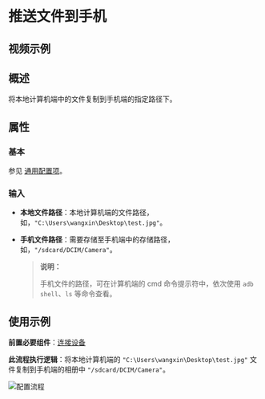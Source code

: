 # 推送文件到手机

## 视频示例

## 概述

将本地计算机端中的文件复制到手机端的指定路径下。

## 属性

### 基本

参见 [通用配置项](../../Appendix/CommonConfigurationItems.md)。

### 输入

- **本地文件路径**：本地计算机端的文件路径，如，`"C:\Users\wangxin\Desktop\test.jpg"`。
- **手机文件路径**：需要存储至手机端中的存储路径，如，`"/sdcard/DCIM/Camera"`。

    > **说明：**
    >
    > 手机文件的路径，可在计算机端的 cmd 命令提示符中，依次使用 `adb shell`、`ls` 等命令查看。

## 使用示例

**前置必要组件**：[连接设备](../../PhoneAutomation/MobileConnect.md) 

**此流程执行逻辑**：将本地计算机端的 `"C:\Users\wangxin\Desktop\test.jpg"` 文件复制到手机端的相册中 `"/sdcard/DCIM/Camera"`。

![配置流程](https://docimages.blob.core.chinacloudapi.cn/images/Activities/pushfile20211215.jpg)
